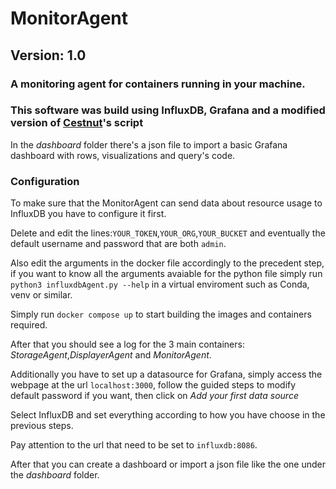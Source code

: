 # MonitorAgent
## Version: 1.0
### A monitoring agent for containers running in your machine.
### This software was build using InfluxDB, Grafana and a modified version of [Cestnut](https://github.com/Cestnut/DockerResourcesDisplayer-Container)'s script
In the *dashboard* folder there's a json file to import a basic Grafana dashboard with rows, visualizations and query's code.

### Configuration
To make sure that the MonitorAgent can send data about resource usage to InfluxDB you have to configure it first.

Delete and edit the lines:`YOUR_TOKEN`,`YOUR_ORG`,`YOUR_BUCKET` and eventually the default username and password that are both `admin`.

Also edit the arguments in the docker file accordingly to the precedent step, if you want to know all the arguments avaiable for the python file simply run `python3 influxdbAgent.py --help` in a virtual enviroment such as Conda, venv or similar.

Simply run `docker compose up` to start building the images and containers required.

After that you should see a log for the 3 main containers: *StorageAgent*,*DisplayerAgent* and *MonitorAgent*.

Additionally you have to set up a datasource for Grafana, simply access the webpage at the url `localhost:3000`, follow the guided steps to modify default password if you want, then click on 
*Add your first data source*

Select InfluxDB and set everything according to how you have choose in the previous steps.

Pay attention to the url that need to be set to `influxdb:8086`.

After that you can create a dashboard or import a json file like the one under the *dashboard* folder.
